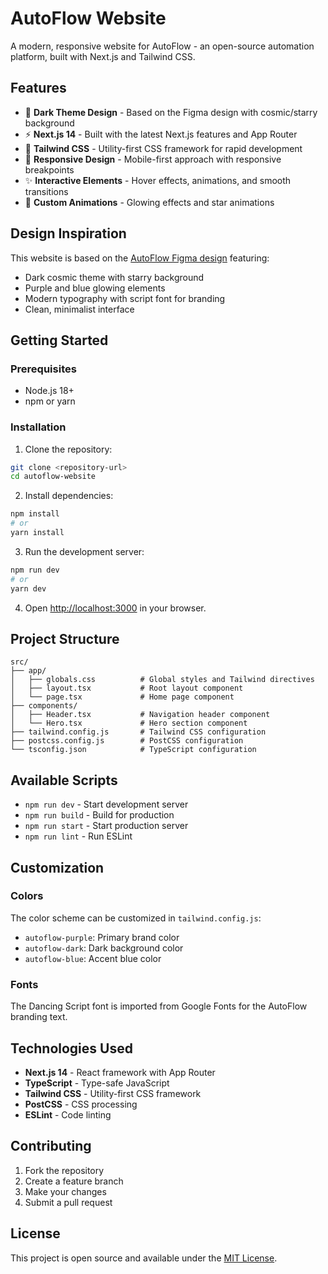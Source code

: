 # AutoFlow Website

A modern, responsive website for AutoFlow - an open-source automation platform, built with Next.js and Tailwind CSS.

## Features

- 🎨 **Dark Theme Design** - Based on the Figma design with cosmic/starry background
- ⚡ **Next.js 14** - Built with the latest Next.js features and App Router
- 🎨 **Tailwind CSS** - Utility-first CSS framework for rapid development
- 📱 **Responsive Design** - Mobile-first approach with responsive breakpoints
- ✨ **Interactive Elements** - Hover effects, animations, and smooth transitions
- 🌟 **Custom Animations** - Glowing effects and star animations

## Design Inspiration

This website is based on the [AutoFlow Figma design](https://www.figma.com/design/OW81zolP9Bjc05A2weCQ8B/AutoFlow?node-id=0-1&p=f&t=jYPqbFICP18OBC0H-0) featuring:
- Dark cosmic theme with starry background
- Purple and blue glowing elements
- Modern typography with script font for branding
- Clean, minimalist interface

## Getting Started

### Prerequisites

- Node.js 18+ 
- npm or yarn

### Installation

1. Clone the repository:
```bash
git clone <repository-url>
cd autoflow-website
```

2. Install dependencies:
```bash
npm install
# or
yarn install
```

3. Run the development server:
```bash
npm run dev
# or
yarn dev
```

4. Open [http://localhost:3000](http://localhost:3000) in your browser.

## Project Structure

```
src/
├── app/
│   ├── globals.css          # Global styles and Tailwind directives
│   ├── layout.tsx           # Root layout component
│   └── page.tsx             # Home page component
├── components/
│   ├── Header.tsx           # Navigation header component
│   └── Hero.tsx             # Hero section component
├── tailwind.config.js       # Tailwind CSS configuration
├── postcss.config.js        # PostCSS configuration
└── tsconfig.json            # TypeScript configuration
```

## Available Scripts

- `npm run dev` - Start development server
- `npm run build` - Build for production
- `npm run start` - Start production server
- `npm run lint` - Run ESLint

## Customization

### Colors
The color scheme can be customized in `tailwind.config.js`:
- `autoflow-purple`: Primary brand color
- `autoflow-dark`: Dark background color
- `autoflow-blue`: Accent blue color

### Fonts
The Dancing Script font is imported from Google Fonts for the AutoFlow branding text.

## Technologies Used

- **Next.js 14** - React framework with App Router
- **TypeScript** - Type-safe JavaScript
- **Tailwind CSS** - Utility-first CSS framework
- **PostCSS** - CSS processing
- **ESLint** - Code linting

## Contributing

1. Fork the repository
2. Create a feature branch
3. Make your changes
4. Submit a pull request

## License

This project is open source and available under the [MIT License](LICENSE).

